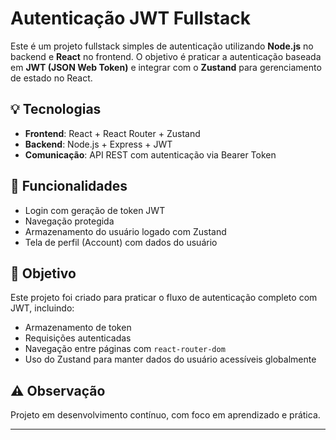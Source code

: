 # Autenticação JWT Fullstack

Este é um projeto fullstack simples de autenticação utilizando **Node.js** no backend e **React** no frontend. O objetivo é praticar a autenticação baseada em **JWT (JSON Web Token)** e integrar com o **Zustand** para gerenciamento de estado no React.

## 💡 Tecnologias

- **Frontend**: React + React Router + Zustand
- **Backend**: Node.js + Express + JWT
- **Comunicação**: API REST com autenticação via Bearer Token

## 📌 Funcionalidades

- Login com geração de token JWT
- Navegação protegida
- Armazenamento do usuário logado com Zustand
- Tela de perfil (Account) com dados do usuário

## 🚀 Objetivo

Este projeto foi criado para praticar o fluxo de autenticação completo com JWT, incluindo:
- Armazenamento de token
- Requisições autenticadas
- Navegação entre páginas com `react-router-dom`
- Uso do Zustand para manter dados do usuário acessíveis globalmente

## ⚠️ Observação

Projeto em desenvolvimento contínuo, com foco em aprendizado e prática.

---

